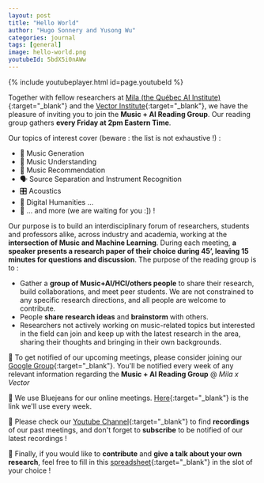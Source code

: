 ```yaml
---
layout: post
title: "Hello World"
author: "Hugo Sonnery and Yusong Wu"
categories: journal
tags: [general]
image: hello-world.png
youtubeId: 5bdX5i0nAWw
---
```


{% include youtubeplayer.html id=page.youtubeId %}

Together with fellow researchers at [Mila (the Québec AI Institute)](https://groups.google.com/g/music_reading_group){:target="_blank"} and the [Vector Institute](https://vectorinstitute.ai/){:target="_blank"}, we have the pleasure of inviting you to join the **Music + AI Reading Group**. Our reading group gathers **every Friday at 2pm Eastern Time**. 

Our topics of interest cover (beware : the list is not exhaustive !) :
* 🎹 Music Generation
* 🧠 Music Understanding
* 📇 Music Recommendation
* 🗣 Source Separation and Instrument Recognition
* 🎛 Acoustics
* 🗿 Digital Humanities ...
* 🙌 ... and more (we are waiting for you :]) !

Our purpose is to build an interdisciplinary forum of researchers, students and professors alike, across industry and academia, working at the **intersection of Music and Machine Learning**. During each meeting, **a speaker presents a research paper of their choice during 45’, leaving 15 minutes for questions and discussion**. The purpose of the reading group is to :
* Gather a **group of Music+AI/HCI/others people** to share their research, build collaborations, and meet peer students. We are not constrained to any specific research directions, and all people are welcome to contribute.
* People **share research ideas** and **brainstorm** with others.
* Researchers not actively working on music-related topics but interested in the field can join and keep up with the latest research in the area, sharing their thoughts and bringing in their own backgrounds.

👥 To get notified of our upcoming meetings, please consider joining our [Google Group](https://groups.google.com/g/music_reading_group){:target="_blank"}. You'll be notified every week of any relevant information regarding the **Music + AI Reading Group** @ *Mila x Vector*

📡 We use Bluejeans for our online meetings. [Here](https://bluejeans.com/293917810/2127){:target="_blank"} is the link we'll use every week.

🎥 Please check our [Youtube Channel](https://www.youtube.com/channel/UCdrzCFRsIFGw2fiItAk5_Og){:target="_blank"} to find **recordings** of our past meetings, and don't forget to **subscribe** to be notified of our latest recordings !

🙏 Finally, if you would like to **contribute** and **give a talk about your own research**, feel free to fill in this [spreadsheet](https://docs.google.com/spreadsheets/d/1skb83P8I30XHmjnmyEbPAboy3Lrtavt_jHrD-9Q5U44/edit?usp=sharing){:target="_blank"} in the slot of your choice !